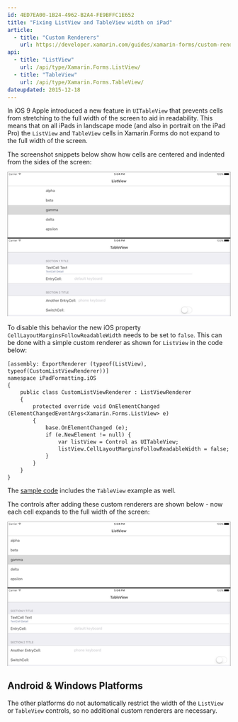 ```yaml
---
id: 4ED7EA00-1B24-4962-B2A4-FE9BFFC1E652
title: "Fixing ListView and TableView width on iPad"
article:
  - title: "Custom Renderers" 
    url: https://developer.xamarin.com/guides/xamarin-forms/custom-renderer/
api:
  - title: "ListView" 
    url: /api/type/Xamarin.Forms.ListView/
  - title: "TableView" 
    url: /api/type/Xamarin.Forms.TableView/
dateupdated: 2015-12-18
---
```


In iOS 9 Apple introduced a new feature in `UITableView` that prevents
cells from stretching to the full width of the screen to aid in readability.
This means that on all iPads in landscape mode (and also in portrait on the 
iPad Pro) the `ListView` and `TableView` cells in Xamarin.Forms do not
expand to the full width of the screen.

The screenshot snippets below show how cells are centered and indented
from the sides of the screen:

[ ![](Images/before-sml.png)](Images/before.png)

To disable this behavior the new iOS property `CellLayoutMarginsFollowReadableWidth` needs to be set to `false`. 
This can be done with a simple custom renderer as shown for `ListView`
in the code below:


```
[assembly: ExportRenderer (typeof(ListView), typeof(CustomListViewRenderer))]
namespace iPadFormatting.iOS
{
	public class CustomListViewRenderer : ListViewRenderer
	{
		protected override void OnElementChanged (ElementChangedEventArgs<Xamarin.Forms.ListView> e)
		{
			base.OnElementChanged (e);
			if (e.NewElement != null) {
				var listView = Control as UITableView;
				listView.CellLayoutMarginsFollowReadableWidth = false;
			}
		}
	}
}
```

The [sample code](https://github.com/xamarin/recipes/tree/master/cross-platform/xamarin-forms/iOS/ipad-listview/) includes the `TableView` example as well.

The controls after adding these custom renderers are shown below - now each
cell expands to the full width of the screen:

[ ![](Images/after-sml.png)](Images/after.png)


## Android & Windows Platforms

The other platforms do not automatically restrict the width of the `ListView`
or `TableView` controls, so no additional custom renderers are necessary.
